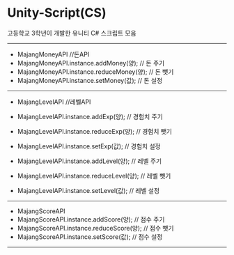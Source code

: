# Unity-Script(CS)
고등학교 3학년이 개발한 유니티 C# 스크립트 모음 

----------------------------------------------------------------------------------------------------------------------------------------

- MajangMoneyAPI //돈API
 - MajangMoneyAPI.instance.addMoney(양); // 돈 주기
 - MajangMoneyAPI.instance.reduceMoney(양); // 돈 뺏기
 - MajangMoneyAPI.instance.setMoney(값); // 돈 설정
 
----------------------------------------------------------------------------------------------------------------------------------------
 
 - MajangLevelAPI //레벨API
 - MajangLevelAPI.instance.addExp(양); // 경험치 주기
 - MajangLevelAPI.instance.reduceExp(양); // 경험치 뺏기
 - MajangLevelAPI.instance.setExp(값); // 경험치 설정
 
 - MajangLevelAPI.instance.addLevel(양); // 레벨 주기
 - MajangLevelAPI.instance.reduceLevel(양); // 레벨 뺏기
 - MajangLevelAPI.instance.setLevel(값); // 레벨 설정

----------------------------------------------------------------------------------------------------------------------------------------

- MajangScoreAPI
 - MajangScoreAPI.instance.addScore(양); // 점수 주기
 - MajangScoreAPI.instance.reduceScore(양); // 점수 뺏기
 - MajangScoreAPI.instance.setScore(값); // 점수 설정

----------------------------------------------------------------------------------------------------------------------------------------

